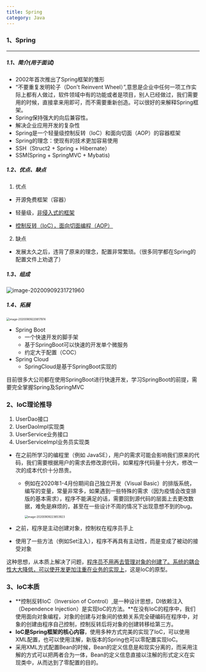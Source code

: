 ```yaml
---
title: Spring
category: Java
---
```


### 1、Spring

------

##### 1.1、简介(用于面试)

- 2002年首次推出了Spring框架的雏形
- “不要重复发明轮子（Don't Reinvent Wheel）”,意思是企业中任何一项工作实际上都有人做过，软件领域中有的功能或者是项目，别人已经做过，我们需要用的时候，直接拿来用即可，而不需要重新创造。可以很好的来解释Spring框架。
- Spring保持强大的向后兼容性。
- 解决企业应用开发的复杂性
- Spring是一个轻量级控制反转（IoC）和面向切面（AOP）的容器框架
- Spring的理念：使现有的技术更加容易使用
- SSH（Struct2 + Spring + Hibernate）
- SSM(Spring + SpringMVC + Mybatis)

##### 1.2、优点、缺点

1. 优点

- 开源免费框架（容器）

- 轻量级，<u>非侵入式的框架</u>
- <u>控制反转（IoC），面向切面编程（AOP）</u>

2. 缺点

- 发展太久之后，违背了原来的理念，配置非常繁琐。（很多同学都在Spring的配置文件上劝退了）

##### 1.3、组成

![image-20200909231721960](/Users/louwenbo/Desktop/image-20200909231721960.png)

##### 1.4、拓展

<img src="/Users/louwenbo/Desktop/image-20200909220617974.png" alt="image-20200909220617974" style="zoom: 50%;" />

- Spring Boot
  - 一个快速开发的脚手架
  - 基于SpringBoot可以快速的开发单个微服务
  - 约定大于配置（COC）
- Spring Cloud
  - SpringCloud是基于SpringBoot实现的

目前很多大公司都在使用SpringBoot进行快速开发，学习SpringBoot的前提，需要完全掌握Spring及SpringMVC

### 2、IoC理论推导

1. UserDao接口
2. UserDaoImpl实现类
3. UserService业务接口
4. UserServiceImpl业务员实现类

- 在之前所学习的编程里（例如 JavaSE），用户的需求可能会影响我们原来的代码，我们需要根据用户的需求去修改源代码，如果程序代码量十分大，修改一次的成本代价十分昂贵。

  - 例如在2020年1-4月份期间自己独立开发（Visual Basic）的排版系统，编写的变量，常量非常多，如果遇到一些特殊的需求（因为疫情会改变排版的基本需求），程序不能满足的话，需要回到源代码的层面上去更改数据，难免是麻烦的，甚至在一些设计不周的情况下出现意想不到的bug。

    <img src="/Users/louwenbo/Desktop/image-20200909223653923.png" alt="image-20200909223653923" style="zoom: 50%;" />

- 之前，程序是主动创建对象，控制权在程序员手上
- 使用了一些方法（例如Set注入），程序不再具有主动性，而是变成了被动的接受对象

这种思想，从本质上解决了问题，<u>程序员不用再去管理对象的创建了。系统的耦合性大大降低，可以使开发更加注重在业务的实现上</u>，这是IoC的原型。

### 3、IoC本质

-   **控制反转IoC（Inversion of Control）,是一种设计思想，DI依赖注入（Dependence Injection）是实现IoC的方法。**在没有IoC的程序中，我们使用面向对象编程，对象的创建与对象间的依赖关系完全硬编码在程序中，对象的创建由程序自己控制，控制反转后将对象的创建转移给第三方。
-   **IoC是Spring框架的核心内容**，使用多种方式完美的实现了IoC，可以使用XML配置，也可以使用注解，新版本的Spring也可以零配置实现IoC。
-   采用XML方式配置Bean的时候，Bean的定义信息是和现实分离的，而采用注解的方式可以把两者合为一体，Bean的定义信息直接以注解的形式定义在实现类中，从而达到了零配置的目的。











